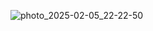 
![photo_2025-02-05_22-22-50](https://github.com/user-attachments/assets/1fe899f8-2482-4fc6-81ee-ed0d9297ac6e)
